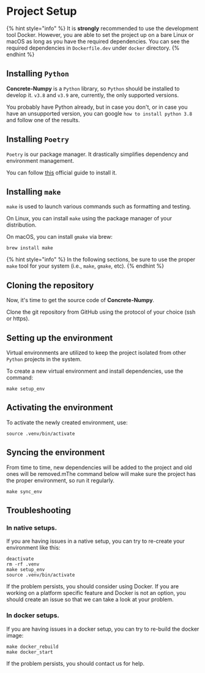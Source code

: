 # Project Setup

{% hint style="info" %}
It is **strongly** recommended to use the development tool Docker. However, you are able to set the project up on a bare Linux or macOS as long as you have the required dependencies. You can see the required dependencies in `Dockerfile.dev` under `docker` directory.
{% endhint %}

## Installing `Python`

**Concrete-Numpy** is a `Python` library, so `Python` should be installed to develop it. `v3.8` and `v3.9` are, currently, the only supported versions.

You probably have Python already, but in case you don't, or in case you have an unsupported version, you can google `how to install python 3.8` and follow one of the results.

## Installing `Poetry`

`Poetry` is our package manager. It drastically simplifies dependency and environment management.

You can follow [this](https://python-poetry.org/docs/#installation) official guide to install it.

## Installing `make`

`make` is used to launch various commands such as formatting and testing.

On Linux, you can install `make` using the package manager of your distribution.

On macOS, you can install `gmake` via brew:

```shell
brew install make
```

{% hint style="info" %}
In the following sections, be sure to use the proper `make` tool for your system (i.e., `make`, `gmake`, etc).
{% endhint %}

## Cloning the repository

Now, it's time to get the source code of **Concrete-Numpy**.

Clone the git repository from GitHub using the protocol of your choice (ssh or https).

## Setting up the environment

Virtual environments are utilized to keep the project isolated from other `Python` projects in the system.

To create a new virtual environment and install dependencies, use the command:

```shell
make setup_env
```

## Activating the environment

To activate the newly created environment, use:

```shell
source .venv/bin/activate
```

## Syncing the environment

From time to time, new dependencies will be added to the project and old ones will be removed.mThe command below will make sure the project has the proper environment, so run it regularly.

```shell
make sync_env
```

## Troubleshooting

### In native setups.

If you are having issues in a native setup, you can try to re-create your environment like this:

```shell
deactivate
rm -rf .venv
make setup_env
source .venv/bin/activate
```

If the problem persists, you should consider using Docker. If you are working on a platform specific feature and Docker is not an option, you should create an issue so that we can take a look at your problem.

### In docker setups.

If you are having issues in a docker setup, you can try to re-build the docker image:

```shell
make docker_rebuild
make docker_start
```

If the problem persists, you should contact us for help.

